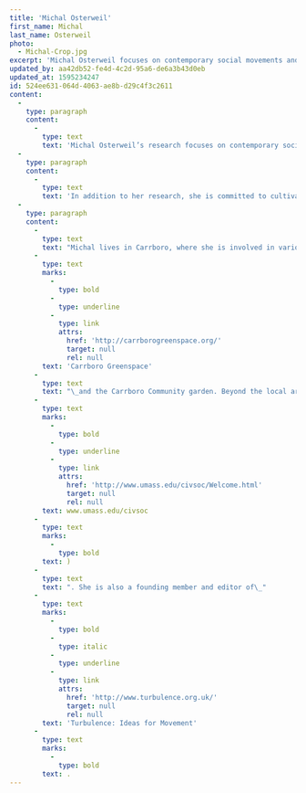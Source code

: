 ```yaml
---
title: 'Michal Osterweil'
first_name: Michal
last_name: Osterweil
photo:
  - Michal-Crop.jpg
excerpt: 'Michal Osterweil focuses on contemporary social movements and their knowledge production.'
updated_by: aa42db52-fe4d-4c2d-95a6-de6a3b43d0eb
updated_at: 1595234247
id: 524ee631-064d-4063-ae8b-d29c4f3c2611
content:
  -
    type: paragraph
    content:
      -
        type: text
        text: 'Michal Osterweil’s research focuses on contemporary social movements and their knowledge production. Her dissertation focused on the theoretical-practice and political imaginaries of the Italian “Global Justice Movement” and related transnational networks, in particular those affiliated with Zapatismo. She has also published on World and Regional Social Forums, as well as other actors active in contemporary anti-capitalist movements. She is interested in the “new political imaginary” being developed at the intersection of the Counter-Summits, World Social Forum and Zapatista movements.'
  -
    type: paragraph
    content:
      -
        type: text
        text: 'In addition to her research, she is committed to cultivating new knowledge production practices in the university community and beyond. She has been involved with UNC’s Social Movement Working Group since its inception, as well as various research/working groups in the University Program in Cultural Studies, and is dedicated to involving her students (as well as neighbors and friends) in inter- and transdisciplinary projects aimed at solving social and political ills of our day.'
  -
    type: paragraph
    content:
      -
        type: text
        text: "Michal lives in Carrboro, where she is involved in various community projects including the\_"
      -
        type: text
        marks:
          -
            type: bold
          -
            type: underline
          -
            type: link
            attrs:
              href: 'http://carrborogreenspace.org/'
              target: null
              rel: null
        text: 'Carrboro Greenspace'
      -
        type: text
        text: "\_and the Carrboro Community garden. Beyond the local area Michal is involved in an Inter‐University Consortium on the Americas in Comparative and Transnational Perspective, entitled Social Movements and 21st Century Cultural‐Political Transformations ("
      -
        type: text
        marks:
          -
            type: bold
          -
            type: underline
          -
            type: link
            attrs:
              href: 'http://www.umass.edu/civsoc/Welcome.html'
              target: null
              rel: null
        text: www.umass.edu/civsoc
      -
        type: text
        marks:
          -
            type: bold
        text: )
      -
        type: text
        text: ". She is also a founding member and editor of\_"
      -
        type: text
        marks:
          -
            type: bold
          -
            type: italic
          -
            type: underline
          -
            type: link
            attrs:
              href: 'http://www.turbulence.org.uk/'
              target: null
              rel: null
        text: 'Turbulence: Ideas for Movement'
      -
        type: text
        marks:
          -
            type: bold
        text: .
---
```

